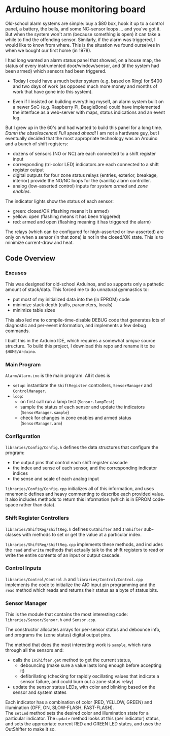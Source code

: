 # Arduino house monitoring board

Old-school alarm systems are simple: buy a $80 box, hook it up to a
control panel, a battery, the bells, and some NC-sensor loops ... 
and you've got it.  But when the system won't arm (because something
is open) it can take a while to find the offending sensor.  Similarly,
if the alarm was triggered, I would like to know from where.  This
is the situation we found ourselves in when we bought our first home
(in 1978).

I had long wanted an alarm status panel that showed, on a house map, the
status of every instrumented door/window/sensor, and (if the system had
been armed) which sensors had been triggered.

   - Today I could have a much better system (e.g. based on Ring) for $400 
     and two days of work (as opposed much more money and months of work
     that have gone into this system).

   - Even if I insisted on building everything myself, an alarm system built on 
     a newer SoC (e.g. Raspberry Pi, BeagleBone) could have implemented the
     interface as a web-server with maps, status indications and an event log.

But I grew up in the 60's and had wanted to build this panel for a long time.
*Damn the obsolescence!  Full speed ahead!*
I am not a hardware guy, but I eventually decided that the most appropriate
technology was an Arduino and a bunch of shift registers:
   - dozens of sensors (NO or NC) are each connected to a shift register input
   - corresponding (tri-color LED) indicators are each connected to a shift register output
   - digital outputs for four zone status relays (entries, exterior, breakage, interior)
     provide the NO/NC loops for the (vanilla) alarm controller.
   - analog (low-asserted control) inputs for *system armed* and *zone enables*.

The indicator lights show the status of each sensor:
   - green: closed/OK (flashing means it is armed)
   - yellow: open (flashing means it has been triggered)
   - red: armed and open (flashing meaning it has triggered the alarm)

The relays (which can be configured for high-asserted or low-asserted) are only
on when a sensor (in that zone) is not in the closed/OK state.  This is to minimize
current-draw and heat.

## Code Overview

### Excuses

This was designed for old-school Arduinos, and so supports only a pathetic 
amount of stack/data.  This forced me to do unnatural gymnastics to:
   - put most of my initialized data into the (in EPROM) code
   - minimize stack depth (calls, parameters, locals)
   - minimize table sizes

This also led me to compile-time-disable DEBUG code that generates 
lots of diagnostic and per-event information, and implements a few
debug commands.

I built this in the Arduino IDE, which requires a somewhat *unique*
source structure.  To build this project, I download this repo and 
rename it to be `$HOME/Arduino`.

### Main Program

`Alarm/Alarm.ino` is the main program.
All it does is 
   - `setup`: instantiate the `ShiftRegister` controllers, `SensorManager` and `ControlManager`.
   - `loop`:
      - on first call run a lamp test (`Sensor.lampTest`)
      - sample the status of each sensor and update the indicators (`SensorManager.sample`)
      - check for changes in zone enables and armed status (`SensorManager.arm`)

### Configuration

`libraries/Config/Config.h` defines the data structures that configure the program:
   - the output pins that control each shift register cascade
   - the index and sense of each sensor, and the corresponding indicator indices
   - the sense and scale of each analog input

`libraries/Config/Config.cpp` initializes all of this information, and uses 
mnemonic defines and heavy commenting to describe each provided value. 
It also includes methods to return this information (which is in 
EPROM code-space rather than data).

### Shift Register Controllers
`libraries/ShiftReg/ShiftReg.h` defines `OutShifter` and `InShifter` sub-classes
with methods to set or get the value at a particular index.

`libraries/ShiftReg/ShiftReg.cpp` implements these methods, and includes the
`read` and `write` methods that actually talk to the shift registers to read 
or write the entire contents of an input or output cascade.

### Control Inputs
`libraries/Control/Control.h` and `libraries/Control/Control.cpp` implements
the code to initialize the AIO input pin programming and the `read` method
which reads and returns their status as a byte of status bits.

### Sensor Manager
This is the module that contains the most interesting code:
`libraries/Sensor/Sensor.h` and `Sensor.cpp`.

The constructor allocates arrays for per-sensor status and debounce info,
and programs the (zone status) digital output pins.

The method that does the most interesting work is `sample`, which runs through
all the sensors and:
   - calls the `InShifter.get` method to get the current status,
      - debouncing (make sure a value lasts long enough before accepting it)
      - defibrillating (checking for rapidly oscillating values that indicate
        a sensor failure, and could burn out a zone status relay)
   - update the sensor status LEDs, with color and blinking based on the sensor and system states

Each indicator has a combination of color (RED, YELLOW, GREEN) and illumination (OFF, ON, SLOW-FLASH, FAST-FLASH).  
The `setLed` method sets the desired color and illumination state for a particular indicator.
The `update` method looks at this (per indicator) status, and sets the appropriate
current RED and GREEN LED states, and uses the OutShifter to make it so.
